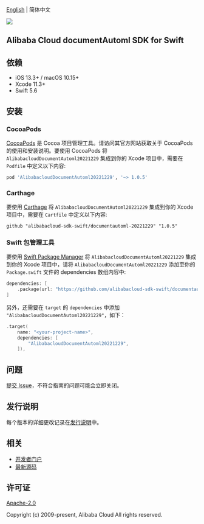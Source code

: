 [English](README.md) | 简体中文

![](https://aliyunsdk-pages.alicdn.com/icons/AlibabaCloud.svg)

## Alibaba Cloud documentAutoml SDK for Swift

## 依赖

- iOS 13.3+ / macOS 10.15+
- Xcode 11.3+
- Swift 5.6

## 安装

### CocoaPods

[CocoaPods](https://cocoapods.org) 是 Cocoa 项目管理工具。请访问其官方网站获取关于 CocoaPods 的使用和安装说明。要使用 CocoaPods 将 `AlibabacloudDocumentAutoml20221229` 集成到你的 Xcode 项目中，需要在 `Podfile` 中定义以下内容:

```ruby
pod 'AlibabacloudDocumentAutoml20221229', '~> 1.0.5'
```

### Carthage

要使用 [Carthage](https://github.com/Carthage/Carthage) 将 `AlibabacloudDocumentAutoml20221229` 集成到你的 Xcode 项目中，需要在 `Cartfile` 中定义以下内容:

```ogdl
github "alibabacloud-sdk-swift/documentautoml-20221229" "1.0.5"
```

### Swift 包管理工具

要使用 [Swift Package Manager](https://swift.org/package-manager/) 将 `AlibabacloudDocumentAutoml20221229` 集成到你的 Xcode 项目中，请将 `AlibabacloudDocumentAutoml20221229` 添加至你的 `Package.swift` 文件的 dependencies 数组内容中:

```swift
dependencies: [
    .package(url: "https://github.com/alibabacloud-sdk-swift/documentautoml-20221229.git", from: "1.0.5")
]
```

另外，还需要在 `target` 的 `dependencies` 中添加 `"AlibabacloudDocumentAutoml20221229"`，如下：

```swift
.target(
    name: "<your-project-name>",
    dependencies: [
        "AlibabacloudDocumentAutoml20221229",
    ]),
```

## 问题

[提交 Issue](https://github.com/alibabacloud-sdk-swift/documentautoml-20221229/issues/new)，不符合指南的问题可能会立即关闭。

## 发行说明

每个版本的详细更改记录在[发行说明](./ChangeLog.txt)中。

## 相关

* [开发者门户](https://next.api.aliyun.com/home)
* [最新源码](https://github.com/alibabacloud-sdk-swift/documentautoml-20221229)

## 许可证

[Apache-2.0](http://www.apache.org/licenses/LICENSE-2.0)

Copyright (c) 2009-present, Alibaba Cloud All rights reserved.
